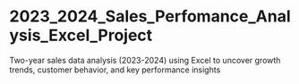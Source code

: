 # 2023_2024_Sales_Perfomance_Analysis_Excel_Project
Two-year sales data analysis (2023-2024) using Excel to uncover growth trends, customer behavior, and key performance insights

